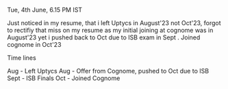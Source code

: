 Tue, 4th June, 6.15 PM IST

Just noticed in my resume, that i left Uptycs in August'23 not Oct'23, forgot to rectifiy that miss on my resume as my initial joining at cognome was in August'23 yet i pushed back to Oct due to ISB exam in Sept . Joined cognome in Oct'23

Time lines

Aug - Left Uptycs
Aug - Offer from Cognome, pushed to Oct due to ISB
Sept - ISB Finals
Oct - Joined Cognome
